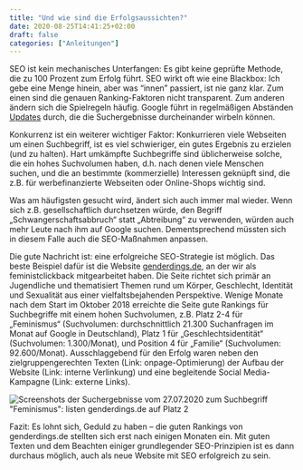 ```yaml
---
title: "Und wie sind die Erfolgsaussichten?"
date: 2020-08-25T14:41:25+02:00
draft: false
categories: ["Anleitungen"]
---
```

SEO ist kein mechanisches Unterfangen: Es gibt keine geprüfte Methode, die zu 100 Prozent zum Erfolg führt. SEO wirkt oft wie eine Blackbox: Ich gebe eine Menge hinein, aber was “innen” passiert, ist nie ganz klar. Zum einen sind die genauen Ranking-Faktoren nicht transparent. Zum anderen ändern sich die Spielregeln häufig. Google führt in regelmäßigen Abständen [Updates](https://moz.com/google-algorithm-change/) durch, die die Suchergebnisse durcheinander wirbeln können.

Konkurrenz ist ein weiterer wichtiger Faktor: Konkurrieren viele Webseiten um einen Suchbegriff, ist es viel schwieriger, ein gutes Ergebnis zu erzielen (und zu halten). Hart umkämpfte Suchbegriffe sind üblicherweise solche, die ein hohes Suchvolumen haben, d.h. nach denen viele Menschen suchen, und die an bestimmte (kommerzielle) Interessen geknüpft sind, die z.B. für werbefinanzierte Webseiten oder Online-Shops wichtig sind.

Was am häufigsten gesucht wird, ändert sich auch immer mal wieder. Wenn sich z.B. gesellschaftlich durchsetzen würde, den Begriff „Schwangerschaftsabbruch“ statt „Abtreibung“ zu verwenden, würden auch mehr Leute nach ihm auf Google suchen. Dementsprechend müssten sich in diesem Falle auch die SEO-Maßnahmen anpassen.

Die gute Nachricht ist: eine erfolgreiche SEO-Strategie ist möglich. Das beste Beispiel dafür ist die Website [genderdings.de](https://genderdings.de), an der wir als feministclickback mitgearbeitet haben. Die Seite richtet sich primär an Jugendliche und thematisiert Themen rund um Körper, Geschlecht, Identität und Sexualität aus einer vielfaltsbejahenden Perspektive. Wenige Monate nach dem Start im Oktober 2018 erreichte die Seite gute Rankings für Suchbegriffe mit einem hohen Suchvolumen, z.B. Platz 2-4 für „Feminismus“ (Suchvolumen: durchschnittlich 21.300 Suchanfragen im Monat auf Google in Deutschland), Platz 1 für „Geschlechtsidentität“ (Suchvolumen: 1.300/Monat), und Position 4 für „Familie“ (Suchvolumen: 92.600/Monat). Ausschlaggebend für den Erfolg waren neben den zielgruppengerechten Texten (Link: onpage-Optimierung) der Aufbau der Website (Link: interne Verlinkung) und eine begleitende Social Media-Kampagne (Link: externe Links).

![Screenshots der Suchergebnisse vom 27.07.2020 zum Suchbegriff "Feminismus": listen genderdings.de auf Platz 2](/images/200727_serps_feminismus)

Fazit: Es lohnt sich, Geduld zu haben – die guten Rankings von genderdings.de stellten sich erst nach einigen Monaten ein. Mit guten Texten und dem Beachten einiger grundlegender SEO-Prinzipien ist es dann durchaus möglich, auch als neue Website mit SEO erfolgreich zu sein.
